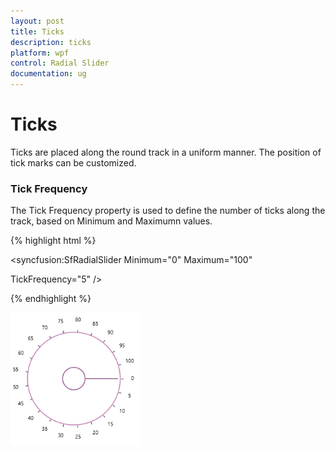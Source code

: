 ```yaml
---
layout: post
title: Ticks
description: ticks 
platform: wpf
control: Radial Slider 
documentation: ug
---
```


# Ticks 

Ticks are placed along the round track in a uniform manner. The position of tick marks can be customized.

### Tick Frequency

The Tick Frequency property is used to define the number of ticks along the track, based on Minimum and Maximumn values.


{% highlight html %}

<syncfusion:SfRadialSlider Minimum="0" Maximum="100"  

TickFrequency="5" />


{% endhighlight %}


![C:/Users/ApoorvahR/Desktop/3.png](Concepts_images/Concepts_img2.png) 





